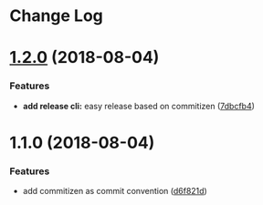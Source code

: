 # Change Log

<a name="1.2.0"></a>
# [1.2.0](https://github.com/coderplanets/coderplanets_server/compare/v1.1.0...v1.2.0) (2018-08-04)


### Features

* **add release cli:** easy release based on commitizen ([7dbcfb4](https://github.com/coderplanets/coderplanets_server/commit/7dbcfb4))



<a name="1.1.0"></a>
# 1.1.0 (2018-08-04)


### Features

* add commitizen as commit convention ([d6f821d](https://github.com/coderplanets/coderplanets_server/commit/d6f821d))
